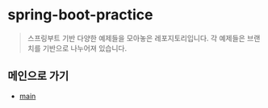 # spring-boot-practice
> 스프링부트 기반 다양한 예제들을 모아놓은 레포지토리입니다. 
> 각 예제들은 브랜치를 기반으로 나누어져 있습니다.

## 메인으로 가기
- [main](https://github.com/mmtos/spring-boot-practice)
